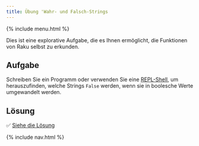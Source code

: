 ```yaml
---
title: Übung 'Wahr- und Falsch-Strings
---
```


{% include menu.html %}

Dies ist eine explorative Aufgabe, die es Ihnen ermöglicht, die Funktionen von Raku selbst zu erkunden.

## Aufgabe

Schreiben Sie ein Programm oder verwenden Sie eine [REPL-Shell](/de/essentials/running-programs/from-repl), um herauszufinden, welche Strings `False` werden, wenn sie in boolesche Werte umgewandelt werden.

## Lösung

✅ [Siehe die Lösung](solution)

{% include nav.html %}